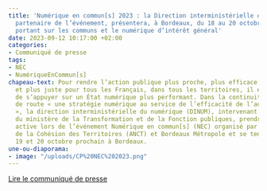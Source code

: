```yaml
---
title: 'Numérique en commun[s] 2023 : la Direction interministérielle du numérique,
  partenaire de l’événement, présentera, à Bordeaux, du 18 au 20 octobre, ses travaux
  portant sur les communs et le numérique d’intérêt général'
date: 2023-09-12 10:17:00 +02:00
categories:
- Communiqué de presse
tags:
- NEC
- NumériqueEnCommun[s]
chapeau-text: Pour rendre l’action publique plus proche, plus efficace, plus simple
  et plus juste pour tous les Français, dans tous les territoires, il est essentiel
  de s’appuyer sur un État numérique plus performant. Dans la continuité de sa feuille
  de route « une stratégie numérique au service de l’efficacité de l’action publique
  », la direction interministérielle du numérique (DINUM), intervenant sous l’égide
  du ministère de la Transformation et de la Fonction publiques, prendra une part
  active lors de l’événement Numérique en commun[s] (NEC) organisé par l’Agence Nationale
  de la Cohésion des Territoires (ANCT) et Bordeaux Métropole et se tenant les 18,
  19 et 20 octobre prochain à Bordeaux.
une-ou-diaporama:
- image: "/uploads/CP%20NEC%202023.png"
---
```


<div class="lien-important"><p><a href="https://www.numerique.gouv.fr/espace-presse/nec-x-dinum-num-dinteret-general/">Lire le communiqué de presse</a></p></div>